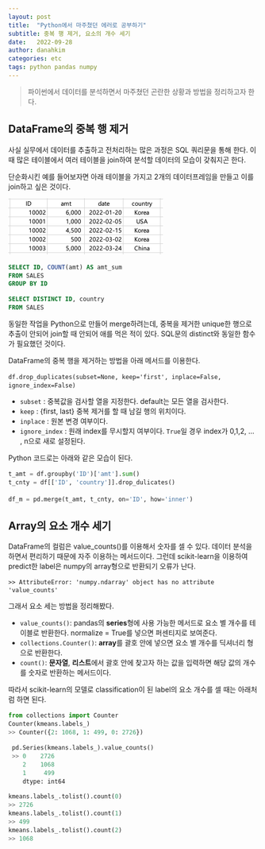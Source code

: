 ```yaml
---
layout: post
title:  "Python에서 마주쳤던 에러로 공부하기"
subtitle: 중복 행 제거, 요소의 개수 세기
date:   2022-09-28
author: danahkim
categories: etc
tags: python pandas numpy
---
```


>  파이썬에서 데이터를 분석하면서 마주쳤던 곤란한 상황과 방법을 정리하고자 한다.

## DataFrame의 중복 행 제거

사실 실무에서 데이터를 추출하고 전처리하는 많은 과정은 SQL 쿼리문을 통해 한다. 이 때 많은 테이블에서 여러 테이블을 join하여 분석할 데이터의 모습이 갖춰지곤 한다.

단순화시킨 예를 들어보자면 아래 테이블을 가지고 2개의 데이터프레임을 만들고 이를 join하고 싶은 것이다.

<img src="../assets/images/2022-09-28-python.asset/datatable.png" alt="datatable" style="zoom:50%;" />

```SQL
SELECT ID, COUNT(amt) AS amt_sum
FROM SALES
GROUP BY ID
```

```SQL
SELECT DISTINCT ID, country
FROM SALES
```

동일한 작업을 Python으로 만들어 merge하려는데, 중복을 제거한 unique한 행으로 추출이 안되어 join할 때 안되어 애를 먹은 적이 있다. SQL문의 distinct와 동일한 함수가 필요했던 것이다.

DataFrame의 중복 행을 제거하는 방법을 아래 메서드를 이용한다.

`df.drop_duplicates(subset=None, keep='first', inplace=False, ignore_index=False)`

- `subset` : 중복값을 검사할 열을 지정한다. default는 모든 열을 검사한다.
- `keep` : {first, last} 중복 제거를 할 때 남길 행의 위치이다.
- `inplace` : 원본 변경 여부이다.
- `ignore_index` : 원래 index를 무시할지 여부이다. `True`일 경우 index가 0,1,2, ... , n으로 새로 설정된다.



Python 코드로는 아래와 같은 모습이 된다.

```python
t_amt = df.groupby('ID')['amt'].sum()
t_cnty = df[['ID', 'country']].drop_dulicates()

df_m = pd.merge(t_amt, t_cnty, on='ID', how='inner')
```



## Array의 요소 개수 세기

DataFrame의 컬럼은 value_counts()를 이용해서 숫자를 셀 수 있다. 데이터 분석을 하면서 편리하기 때문에 자주 이용하는 메서드이다. 그런데 scikit-learn을 이용하여 predict한 label은 numpy의 array형으로 반환되기 오류가 난다. 

```
>> AttributeError: 'numpy.ndarray' object has no attribute 'value_counts'
```

그래서 요소 세는 방법을 정리해봤다.

* `value_counts()`: pandas의 **series**형에 사용 가능한 메서드로 요소 별 개수를 테이블로 반환한다.  normalize = True를 넣으면 퍼센티지로 보여준다.
* `collections.Counter()`: **array**를 괄호 안에 넣으면 요소 별 개수를 딕셔너리 형으로 반환한다.
* `count()`: **문자열**, **리스트**에서 괄호 안에 찾고자 하는 값을 입력하면 해당 값의 개수를 숫자로 반환하는 메서드이다.

따라서 scikit-learn의 모델로 classification이 된 label의 요소 개수를 셀 때는 아래처럼 하면 된다.

```python
from collections import Counter
Counter(kmeans.labels_)
>> Counter({2: 1068, 1: 499, 0: 2726})
```

```python
 pd.Series(kmeans.labels_).value_counts()
 >> 0    2726
    2    1068
    1     499
    dtype: int64
```

```python
kmeans.labels_.tolist().count(0)
>> 2726
kmeans.labels_.tolist().count(1)
>> 499
kmeans.labels_.tolist().count(2)
>> 1068
```

